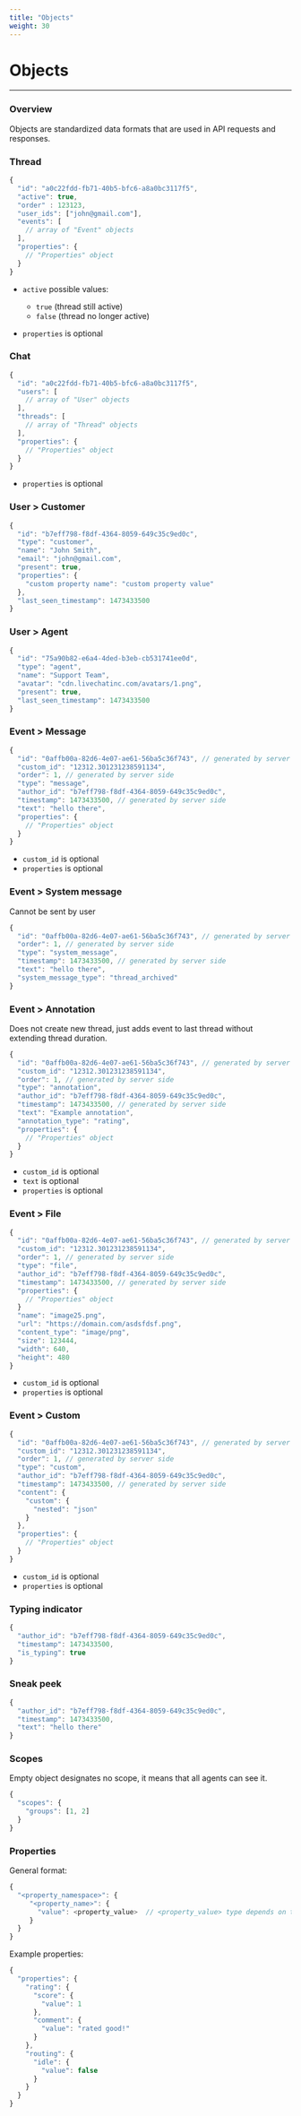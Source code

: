 ```yaml
---
title: "Objects"
weight: 30
---
```


# Objects
___


### Overview
Objects are standardized data formats that are used in API requests and responses.

### Thread
```js
{
  "id": "a0c22fdd-fb71-40b5-bfc6-a8a0bc3117f5",
  "active": true,
  "order" : 123123,
  "user_ids": ["john@gmail.com"],
  "events": [
    // array of "Event" objects
  ],
  "properties": {
    // "Properties" object
  }
}
```
* `active` possible values:
  * `true` (thread still active)
  * `false` (thread no longer active)

* `properties` is optional


### Chat
```js
{
  "id": "a0c22fdd-fb71-40b5-bfc6-a8a0bc3117f5",
  "users": [
    // array of "User" objects
  ],
  "threads": [
    // array of "Thread" objects
  ],
  "properties": {
    // "Properties" object
  }
}
```
* `properties` is optional

### User > Customer
```js
{
  "id": "b7eff798-f8df-4364-8059-649c35c9ed0c",
  "type": "customer",
  "name": "John Smith",
  "email": "john@gmail.com",
  "present": true,
  "properties": {
    "custom property name": "custom property value"
  },
  "last_seen_timestamp": 1473433500
}
```

### User > Agent
```js
{
  "id": "75a90b82-e6a4-4ded-b3eb-cb531741ee0d",
  "type": "agent",
  "name": "Support Team",
  "avatar": "cdn.livechatinc.com/avatars/1.png",
  "present": true,
  "last_seen_timestamp": 1473433500
}
```

### Event > Message
```js
{
  "id": "0affb00a-82d6-4e07-ae61-56ba5c36f743", // generated by server side
  "custom_id": "12312.301231238591134",
  "order": 1, // generated by server side
  "type": "message",
  "author_id": "b7eff798-f8df-4364-8059-649c35c9ed0c",
  "timestamp": 1473433500, // generated by server side
  "text": "hello there",
  "properties": {
    // "Properties" object
  }
}
```
* `custom_id` is optional
* `properties` is optional

### Event > System message

Cannot be sent by user

```js
{
  "id": "0affb00a-82d6-4e07-ae61-56ba5c36f743", // generated by server side
  "order": 1, // generated by server side
  "type": "system_message",
  "timestamp": 1473433500, // generated by server side
  "text": "hello there",
  "system_message_type": "thread_archived"
}
```

### Event > Annotation

Does not create new thread, just adds event to last thread without extending thread duration.

```js
{
  "id": "0affb00a-82d6-4e07-ae61-56ba5c36f743", // generated by server side
  "custom_id": "12312.301231238591134",
  "order": 1, // generated by server side
  "type": "annotation",
  "author_id": "b7eff798-f8df-4364-8059-649c35c9ed0c",
  "timestamp": 1473433500, // generated by server side
  "text": "Example annotation",
  "annotation_type": "rating",
  "properties": {
    // "Properties" object
  }
}
```
* `custom_id` is optional
* `text` is optional
* `properties` is optional

<!-- ### Event > Filled form
```js
{
  "id": "0affb00a-82d6-4e07-ae61-56ba5c36f743", // generated by server side
  "custom_id": "12312.301231238591134",
  "order": 4, // generated by server side
  "type": "filled_form",
  "author_id": "b7eff798-f8df-4364-8059-649c35c9ed0c",
  "timestamp": 1473433500,  // generated by server side
  "properties": {
    // "Properties" object
  }
  "fields": [
  {
    "type": "text",
    "name": "name",
    "label": "Your name",
    "required": true,
    "value": "Jan Kowalski"
  },
  {
    "type": "email",
    "name": "email",
    "label": "Your email",
    "required": true,
    "value": "jan.kowalski@gmail.com"
  },
  {
    "name": "Welcome to chat",
    "type": "title",
    "label": "main title",
  },
  {
    "name": "some text to display",
    "type": "information",
    "label": "info",
  }]
}
```
* `custom_id` is optional
* `properties` is optional -->

### Event > File
```js
{
  "id": "0affb00a-82d6-4e07-ae61-56ba5c36f743", // generated by server side
  "custom_id": "12312.301231238591134",
  "order": 1, // generated by server side
  "type": "file",
  "author_id": "b7eff798-f8df-4364-8059-649c35c9ed0c",
  "timestamp": 1473433500, // generated by server side
  "properties": {
    // "Properties" object
  }
  "name": "image25.png",
  "url": "https://domain.com/asdsfdsf.png",
  "content_type": "image/png",
  "size": 123444,
  "width": 640,
  "height": 480
}
```
* `custom_id` is optional
* `properties` is optional

### Event > Custom

```js
{
  "id": "0affb00a-82d6-4e07-ae61-56ba5c36f743", // generated by server side
  "custom_id": "12312.301231238591134",
  "order": 1, // generated by server side
  "type": "custom",
  "author_id": "b7eff798-f8df-4364-8059-649c35c9ed0c",
  "timestamp": 1473433500, // generated by server side
  "content": {
    "custom": {
      "nested": "json"
    }
  },
  "properties": {
    // "Properties" object
  }
}
```

* `custom_id` is optional
* `properties` is optional

### Typing indicator
```js
{
  "author_id": "b7eff798-f8df-4364-8059-649c35c9ed0c",
  "timestamp": 1473433500,
  "is_typing": true
}
```

### Sneak peek
```js
{
  "author_id": "b7eff798-f8df-4364-8059-649c35c9ed0c",
  "timestamp": 1473433500,
  "text": "hello there"
}
```

### Scopes
Empty object designates no scope, it means that all agents can see it.

```js
{
  "scopes": {
    "groups": [1, 2]
  }
}
```

### Properties
General format:
```js
{
  "<property_namespace>": {
     "<property_name>": {
       "value": <property_value>  // <property_value> type depends on the property configuration
     }
  }
}
```

Example properties:
```js
{
  "properties": {
    "rating": {
      "score": {
        "value": 1
      },
      "comment": {
        "value": "rated good!"
      }
    },
    "routing": {
      "idle": {
        "value": false
      }
    }
  }
}
```
